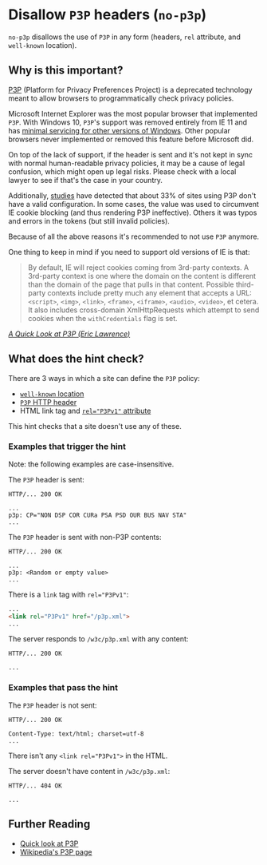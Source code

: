 # Disallow `P3P` headers (`no-p3p`)

`no-p3p` disallows the use of `P3P` in any form (headers, `rel` attribute, and
`well-known` location).

## Why is this important?

[P3P][p3p spec] (Platform for Privacy Preferences Project) is a deprecated
technology meant to allow browsers to programmatically check privacy policies.

Microsoft Internet Explorer was the most popular browser that implemented
`P3P`. With Windows 10, `P3P`'s support was removed entirely from IE 11 and has
[minimal servicing for other versions of Windows][p3p not supported].
Other popular browsers never implemented or removed this feature before
Microsoft did.

On top of the lack of support, if the header is sent and it's not kept in sync
with normal human-readable privacy policies, it may be a cause of legal
confusion, which might open up legal risks. Please check with a local lawyer to
see if that's the case in your country.

Additionally, [studies][research] have detected that about 33% of sites using
P3P don't have a valid configuration. In some cases, the value was used to
circumvent IE cookie blocking (and thus rendering P3P ineffective). Others it
was typos and errors in the tokens (but still invalid policies).

Because of all the above reasons it's recommended to not use `P3P` anymore.

One thing to keep in mind if you need to support old versions of IE is that:

> By default, IE will reject cookies coming from 3rd-party contexts. A
3rd-party context is one where the domain on the content is different than the
domain of the page that pulls in that content. Possible third-party contexts
include pretty much any element that accepts a URL: `<script>`, `<img>`,
`<link>`, `<frame>`, `<iframe>`, `<audio>`, `<video>`, et cetera. It also
includes cross-domain XmlHttpRequests which attempt to send cookies when the
`withCredentials` flag is set.

*[A Quick Look at P3P (Eric Lawrence)][quick look]*

## What does the hint check?

There are 3 ways in which a site can define the `P3P` policy:

* [`well-known` location][well-known]
* [`P3P` HTTP header][p3p header]
* HTML link tag and [`rel="P3Pv1"` attribute][p3p link]

This hint checks that a site doesn't use any of these.

### Examples that **trigger** the hint

Note: the following examples are case-insensitive.

The `P3P` header is sent:

```text
HTTP/... 200 OK

...
p3p: CP="NON DSP COR CURa PSA PSD OUR BUS NAV STA"
...
```

The `P3P` header is sent with non-P3P contents:

```text
HTTP/... 200 OK

...
p3p: <Random or empty value>
...
```

There is a `link` tag with `rel="P3Pv1"`:

```html
...
<link rel="P3Pv1" href="/p3p.xml">
...
```

The server responds to `/w3c/p3p.xml` with any content:

```text
HTTP/... 200 OK

...
```

### Examples that **pass** the hint

The `P3P` header is not sent:

```text
HTTP/... 200 OK

Content-Type: text/html; charset=utf-8
...
```

There isn't any `<link rel="P3Pv1">` in the HTML.

The server doesn't have content in `/w3c/p3p.xml`:

```text
HTTP/... 404 OK

...
```

## Further Reading

* [Quick look at P3P][quick look]
* [Wikipedia's P3P page][wikipedia]

<!-- Link labels -->

[p3p header]: https://www.w3.org/TR/P3P11/#syntax_ext
[p3p link]: https://www.w3.org/TR/P3P11/#syntax_link
[p3p spec]: https://www.w3.org/TR/P3P11/
[p3p not supported]: https://msdn.microsoft.com/en-us/library/dn904497.aspx#Platform_for_Privacy_Preferences_1.0__P3P_1.0__removal
[quick look]: https://blogs.msdn.microsoft.com/ieinternals/2013/09/17/a-quick-look-at-p3p/
[research]: https://www.cylab.cmu.edu/_files/pdfs/tech_reports/CMUCyLab10014.pdf
[support]: https://en.wikipedia.org/wiki/P3P#User_agent_support
[well-known]: https://www.w3.org/TR/P3P11/#Well_Known_Location
[wikipedia]: https://en.wikipedia.org/wiki/P3P#User_agent_support
